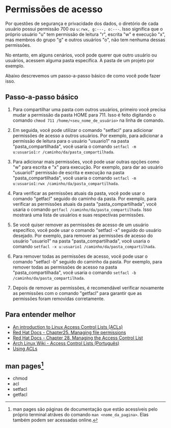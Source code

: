 # Permissões de acesso

Por questões de segurança e privacidade dos dados, o diretório de cada usuário possui permissão 700 ou `u:rwx, g:---, o:---`. Isso significa que o próprio usuário "u" tem permissão de leitura "r", escrita "w" e execução "x", mas membros do grupo "g" e outros usuários "o", não tem nenhuma dessas permissões.

No entanto, em alguns cenários, você pode querer que outro usuário ou usuários, acessem alguma pasta específica. A pasta de um projeto por exemplo.

Abaixo descrevemos um passo-a-passo básico de como você pode fazer isso.

## Passo-a-passo básico

1. Para compartilhar uma pasta com outros usuários, primeiro você precisa mudar a permissão da pasta HOME para 711. Isso é feito digitando o comando `chmod 711 /home/<seu_nome_de_usuário>` na linha de comando.

2. Em seguida, você pode utilizar o comando "setfacl" para adicionar permissões de acesso a outros usuários. Por exemplo, para adicionar a permissão de leitura para o usuário "usuario1" na pasta "pasta_compartilhada", você usaria o comando `setfacl -m u:usuario1:r /caminho/da/pasta_compartilhada`.

3. Para adicionar mais permissões, você pode usar outras opções como "w" para escrita e "x" para execução. Por exemplo, para dar ao usuário "usuario1" permissão de escrita e execução na pasta "pasta_compartilhada", você usaria o comando `setfacl -m u:usuario1:rwx /caminho/da/pasta_compartilhada`.

4. Para verificar as permissões atuais da pasta, você pode usar o comando "getfacl" seguido do caminho da pasta. Por exemplo, para verificar as permissões atuais da pasta "pasta_compartilhada", você usaria o comando `getfacl /caminho/da/pasta_compartilhada`. Isso mostrará uma lista de usuários e suas respectivas permissões.

5. Se você quiser remover as permissões de acesso de um usuário específico, você pode usar o comando "setfacl -x" seguido do usuário desejado. Por exemplo, para remover as permissões de acesso do usuário "usuario1" na pasta "pasta_compartilhada", você usaria o comando `setfacl -x u:usuario1 /caminho/da/pasta_compartilhada`.

6. Para remover todas as permissões de acesso, você pode usar o comando "setfacl -b" seguido do caminho da pasta. Por exemplo, para remover todas as permissões de acesso na pasta "pasta_compartilhada", você usaria o comando `setfacl -b /caminho/da/pasta_compartilhada`.

7. Depois de remover as permissões, é recomendável verificar novamente as permissões com o comando "getfacl" para garantir que as permissões foram removidas corretamente.


## Para entender melhor

- [An introduction to Linux Access Control Lists (ACLs)](https://www.redhat.com/sysadmin/linux-access-control-lists)
- [Red Hat Docs - Chapter25. Managing file permissions](https://access.redhat.com/documentation/en-us/red_hat_enterprise_linux/8/html/configuring_basic_system_settings/assembly_managing-file-permissions_configuring-basic-system-settings)
- [Red Hat Docs - Chapter 28. Managing the Access Control List](https://access.redhat.com/documentation/en-us/red_hat_enterprise_linux/8/html/configuring_basic_system_settings/assembly_managing-access-control-list_configuring-basic-system-settings)
- [Arch Linux Wiki - Access Control Lists (Português)](https://wiki.archlinux.org/title/Access_Control_Lists_(Portugu%C3%AAs))
- [Using ACLs](https://web.archive.org/web/20191220012518/http://vanemery.net:80/Linux/ACL/linux-acl.html)

## man pages[^note]
- chmod
- acl
- setfacl
- getfacl

[^note]: man pages são páginas de documentação que estão acessíveis pelo próprio terminal atráves do comando `man <nome_da_pagina>`. Elas também podem ser acessadas online.

